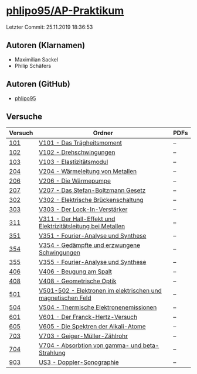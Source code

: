 # [phlipo95/AP-Praktikum](https://github.com/phlipo95/AP-Praktikum)

Letzter Commit: 25.11.2019 18:36:53

## Autoren (Klarnamen)
- Maximilian Sackel
- Philip Schäfers

## Autoren (GitHub)
- [phlipo95](https://github.com/phlipo95)

## Versuche

|        Versuch         |                                                                                               Ordner                                                                                               |PDFs|
|------------------------|----------------------------------------------------------------------------------------------------------------------------------------------------------------------------------------------------|----|
|[101](../../versuch/101)|[V101 - Das Trägheitsmoment](https://github.com/phlipo95/AP-Praktikum/tree/master/V101%20-%20Das%20Tr%C3%A4gheitsmoment)                                                                            |–   |
|[102](../../versuch/102)|[V102 - Drehschwingungen](https://github.com/phlipo95/AP-Praktikum/tree/master/V102%20-%20Drehschwingungen)                                                                                         |–   |
|[103](../../versuch/103)|[V103 - Elastizitätsmodul](https://github.com/phlipo95/AP-Praktikum/tree/master/V103%20-%20Elastizit%C3%A4tsmodul)                                                                                  |–   |
|[204](../../versuch/204)|[V204 - Wärmeleitung von Metallen](https://github.com/phlipo95/AP-Praktikum/tree/master/V204%20-%20W%C3%A4rmeleitung%20von%20Metallen)                                                              |–   |
|[206](../../versuch/206)|[V206 - Die Wärmepumpe](https://github.com/phlipo95/AP-Praktikum/tree/master/V206%20-%20Die%20W%C3%A4rmepumpe)                                                                                      |–   |
|[207](../../versuch/207)|[V207 - Das Stefan-Boltzmann Gesetz](https://github.com/phlipo95/AP-Praktikum/tree/master/V207%20-%20Das%20Stefan-Boltzmann%20Gesetz)                                                               |–   |
|[302](../../versuch/302)|[V302 - Elektrische Brückenschaltung](https://github.com/phlipo95/AP-Praktikum/tree/master/V302%20-%20Elektrische%20Br%C3%BCckenschaltung)                                                          |–   |
|[303](../../versuch/303)|[V303 - Der Lock-In-Verstärker](https://github.com/phlipo95/AP-Praktikum/tree/master/V303%20-%20Der%20Lock-In-Verst%C3%A4rker)                                                                      |–   |
|[311](../../versuch/311)|[V311 - Der Hall-Effekt und Elektrizitätsleitung bei Metallen](https://github.com/phlipo95/AP-Praktikum/tree/master/V311%20-%20Der%20Hall-Effekt%20und%20Elektrizit%C3%A4tsleitung%20bei%20Metallen)|–   |
|[351](../../versuch/351)|[V351 - Fourier-Analyse und Synthese](https://github.com/phlipo95/AP-Praktikum/tree/master/V351%20-%20Fourier-Analyse%20und%20Synthese)                                                             |–   |
|[354](../../versuch/354)|[V354 - Gedämpfte und erzwungene Schwingungen](https://github.com/phlipo95/AP-Praktikum/tree/master/V354%20-%20Ged%C3%A4mpfte%20und%20erzwungene%20Schwingungen)                                    |–   |
|[355](../../versuch/355)|[V355 - Fourier-Analyse und Synthese](https://github.com/phlipo95/AP-Praktikum/tree/master/V355%20-%20Fourier-Analyse%20und%20Synthese)                                                             |–   |
|[406](../../versuch/406)|[V406 - Beugung am Spalt](https://github.com/phlipo95/AP-Praktikum/tree/master/V406%20-%20Beugung%20am%20Spalt)                                                                                     |–   |
|[408](../../versuch/408)|[V408 - Geometrische Optik](https://github.com/phlipo95/AP-Praktikum/tree/master/V408%20-%20Geometrische%20Optik)                                                                                   |–   |
|[501](../../versuch/501)|[V501-502 - Elektronen im elektrischen und magnetischen Feld](https://github.com/phlipo95/AP-Praktikum/tree/master/V501-502%20-%20Elektronen%20im%20elektrischen%20und%20magnetischen%20Feld)       |–   |
|[504](../../versuch/504)|[V504 - Thermische Elektronenemissionen](https://github.com/phlipo95/AP-Praktikum/tree/master/V504%20-%20Thermische%20Elektronenemissionen)                                                         |–   |
|[601](../../versuch/601)|[V601 - Der Franck-Hertz-Versuch](https://github.com/phlipo95/AP-Praktikum/tree/master/V601%20-%20Der%20Franck-Hertz-Versuch)                                                                       |–   |
|[605](../../versuch/605)|[V605 - Die Spektren der Alkali-Atome](https://github.com/phlipo95/AP-Praktikum/tree/master/V605%20-%20Die%20Spektren%20der%20Alkali-Atome)                                                         |–   |
|[703](../../versuch/703)|[V703 - Geiger-Müller-Zählrohr](https://github.com/phlipo95/AP-Praktikum/tree/master/V703%20-%20Geiger-M%C3%BCller-Z%C3%A4hlrohr)                                                                   |–   |
|[704](../../versuch/704)|[V704 - Absorbtion von gamma- und beta-Strahlung](https://github.com/phlipo95/AP-Praktikum/tree/master/V704%20-%20Absorbtion%20von%20gamma-%20und%20beta-Strahlung)                                 |–   |
|[903](../../versuch/903)|[US3 - Doppler-Sonographie](https://github.com/phlipo95/AP-Praktikum/tree/master/US3%20-%20Doppler-Sonographie)                                                                                     |–   |
